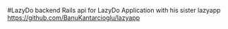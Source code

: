#LazyDo backend
Rails api for LazyDo Application with his sister lazyapp 
https://github.com/BanuKantarcioglu/lazyapp
